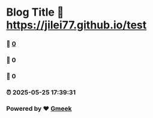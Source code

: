 # Blog Title :link: https://jilei77.github.io/test 
### :page_facing_up: [0](https://jilei77.github.io/test/tag.html) 
### :speech_balloon: 0 
### :hibiscus: 0 
### :alarm_clock: 2025-05-25 17:39:31 
### Powered by :heart: [Gmeek](https://github.com/Meekdai/Gmeek)
